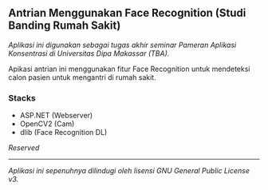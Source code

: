 ## Antrian Menggunakan Face Recognition (Studi Banding Rumah Sakit)
*Aplikasi ini digunakan sebagai tugas akhir seminar Pameran Aplikasi Konsentrasi di Universitas Dipa Makassar (TBA).*

Apikasi antrian ini menggunakan fitur Face Recognition untuk mendeteksi calon pasien untuk mengantri di rumah sakit.

### Stacks
- ASP.NET (Webserver)
- OpenCV2 (Cam)
- dlib (Face Recognition DL)

*Reserved*

---
*Aplikasi ini sepenuhnya dilindugi oleh lisensi GNU General Public License v3.*